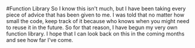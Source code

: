 #Function Library
So I know this isn't much, but I have been taking every piece of advice that has been given to me. 
I was told that no matter how small the code, keep track of it because who knows when you might 
need to reuse it in the future. So for that reason, I have begun my very own function library.
I hope that I can look back on this in the coming months and see how far I've come. 
